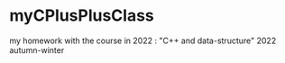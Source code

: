 # myCPlusPlusClass

my homework with the course in 2022 : "C++ and data-structure" 2022 autumn-winter
